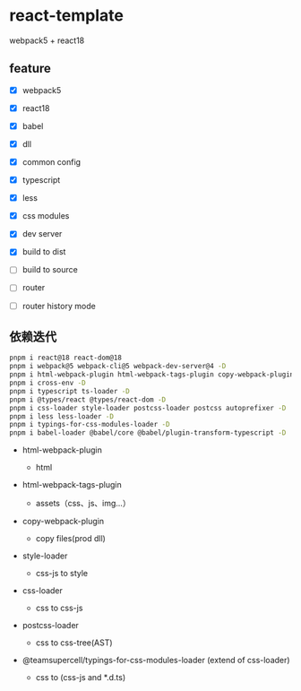 # react-template

webpack5 + react18

## feature

- [x] webpack5
- [x] react18
- [x] babel
- [x] dll
- [x] common config
- [x] typescript
- [x] less
- [x] css modules
- [x] dev server
- [x] build to dist
- [ ] build to source
- [ ] router
- [ ] router history mode


## 依赖迭代

```bash
pnpm i react@18 react-dom@18
pnpm i webpack@5 webpack-cli@5 webpack-dev-server@4 -D
pnpm i html-webpack-plugin html-webpack-tags-plugin copy-webpack-plugin -D
pnpm i cross-env -D
pnpm i typescript ts-loader -D
pnpm i @types/react @types/react-dom -D
pnpm i css-loader style-loader postcss-loader postcss autoprefixer -D
pnpm i less less-loader -D
pnpm i typings-for-css-modules-loader -D
pnpm i babel-loader @babel/core @babel/plugin-transform-typescript -D
```

+ html-webpack-plugin
  + html
+ html-webpack-tags-plugin
  + assets（css、js、img...）
+ copy-webpack-plugin
  + copy files(prod dll)

+ style-loader
  + css-js to style
+ css-loader
  + css to css-js
+ postcss-loader
  + css to css-tree(AST)
+ @teamsupercell/typings-for-css-modules-loader (extend of css-loader)
  + css to (css-js and *.d.ts)



